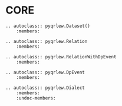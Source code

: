 
# CORE

```{eval-rst}
.. autoclass:: pyqrlew.Dataset()
    :members:
```

```{eval-rst}
.. autoclass:: pyqrlew.Relation
    :members:
```

```{eval-rst}
.. autoclass:: pyqrlew.RelationWithDpEvent
    :members:
```

```{eval-rst}
.. autoclass:: pyqrlew.DpEvent
    :members:
```

```{eval-rst}
.. autoclass:: pyqrlew.Dialect
    :members:
    :undoc-members:
```


